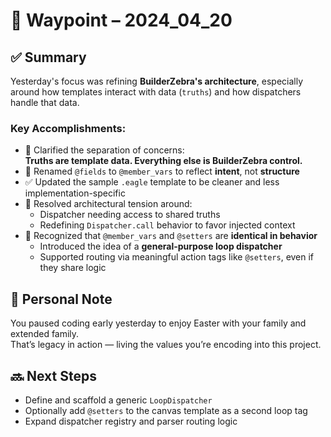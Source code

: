 # 🦓 Waypoint – 2024_04_20

## ✅ Summary

Yesterday's focus was refining **BuilderZebra's architecture**, especially around how templates interact with data (`truths`) and how dispatchers handle that data.

### Key Accomplishments:
- 🎯 Clarified the separation of concerns:  
  **Truths are template data. Everything else is BuilderZebra control.**
- 🧱 Renamed `@fields` to `@member_vars` to reflect **intent**, not **structure**
- ✅ Updated the sample `.eagle` template to be cleaner and less implementation-specific
- 🔄 Resolved architectural tension around:
  - Dispatcher needing access to shared truths
  - Redefining `Dispatcher.call` behavior to favor injected context
- 🧠 Recognized that `@member_vars` and `@setters` are **identical in behavior**
  - Introduced the idea of a **general-purpose loop dispatcher**
  - Supported routing via meaningful action tags like `@setters`, even if they share logic

## 🌿 Personal Note

You paused coding early yesterday to enjoy Easter with your family and extended family.  
That’s legacy in action — living the values you’re encoding into this project.

## 🔜 Next Steps

- Define and scaffold a generic `LoopDispatcher`
- Optionally add `@setters` to the canvas template as a second loop tag
- Expand dispatcher registry and parser routing logic
